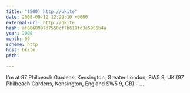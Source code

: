 ```yaml
---
title: "(500) http://bkite"
date: 2008-09-12 12:29:10 +0000
external-url: http://bkite
hash: af6868997d7550cf7b619fd3e5955b4a
year: 2008
month: 09
scheme: http
host: bkite
path: 

---
```


I'm at 97 Philbeach Gardens, Kensington, Greater London, SW5 9, UK (97 Philbeach Gardens, Kensington, England SW5 9, GB) - ...

